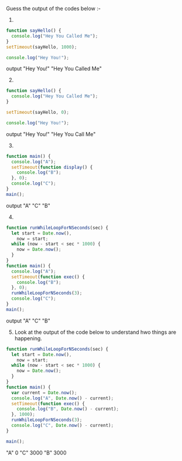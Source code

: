 Guess the output of the codes below :-

1.

```js
function sayHello() {
  console.log("Hey You Called Me");
}
setTimeout(sayHello, 1000);

console.log("Hey You!");
```

output
"Hey You!"
"Hey You Called Me"

2.

```js
function sayHello() {
  console.log("Hey You Called Me");
}

setTimeout(sayHello, 0);

console.log("Hey You!");
```

output
"Hey You!"
"Hey You Call Me"

3.

```js
function main() {
  console.log("A");
  setTimeout(function display() {
    console.log("B");
  }, 0);
  console.log("C");
}
main();
```

output
"A"
"C"
"B"

4.

```js
function runWhileLoopForNSeconds(sec) {
  let start = Date.now(),
    now = start;
  while (now - start < sec * 1000) {
    now = Date.now();
  }
}
function main() {
  console.log("A");
  setTimeout(function exec() {
    console.log("B");
  }, 0);
  runWhileLoopForNSeconds(3);
  console.log("C");
}
main();
```

output
"A"
"C"
"B"

5. Look at the output of the code below to understand hwo things are happening.

```js
function runWhileLoopForNSeconds(sec) {
  let start = Date.now(),
    now = start;
  while (now - start < sec * 1000) {
    now = Date.now();
  }
}
function main() {
  var current = Date.now();
  console.log("A", Date.now() - current);
  setTimeout(function exec() {
    console.log("B", Date.now() - current);
  }, 1000);
  runWhileLoopForNSeconds(3);
  console.log("C", Date.now() - current);
}

main();
```

"A" 0
"C" 3000
"B" 3000
